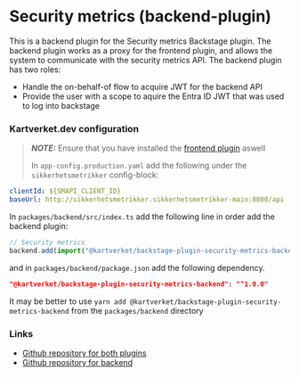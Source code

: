 # Security metrics (backend-plugin)

This is a backend plugin for the Security metrics Backstage plugin. The backend plugin works as a proxy for the frontend
plugin, and allows the system to communicate with the security metrics API. The backend plugin has two roles:

- Handle the on-behalf-of flow to acquire JWT for the backend API
- Provide the user with a scope to aquire the Entra ID JWT that was used to log into backstage

### Kartverket.dev configuration

> **_NOTE:_** Ensure that you have installed
> the [frontend plugin](https://www.npmjs.com/package/@kartverket/backstage-plugin-security-metrics-frontend) aswell
>
> In `app-config.production.yaml` add the following under the `sikkerhetsmetrikker` config-block:

```yaml
clientId: ${SMAPI_CLIENT_ID}
baseUrl: http://sikkerhetsmetrikker.sikkerhetsmetrikker-main:8080/api
```

In `packages/backend/src/index.ts` add the following line in order add the backend plugin:

```typescript
// Security metrics
backend.add(import("@kartverket/backstage-plugin-security-metrics-backend"))
```

and in `packages/backend/package.json` add the following dependency.

```json
"@kartverket/backstage-plugin-security-metrics-backend": "^1.0.0"
```

It may be better to use `yarn add @kartverket/backstage-plugin-security-metrics-backend` from the `packages/backend`
directory

### Links

- [Github repository for both plugins](https://github.com/kartverket/sikkerhetsmetrikker-plugin)
- [Github repository for backend](https://github.com/kartverket/sikkerhetsmetrikker-plugin-backend)
